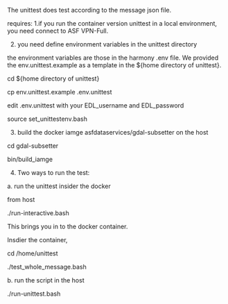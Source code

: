 The unittest does test according to the message json file.

requires:
1.if you run the container version unittest in a local environment, you need connect to ASF VPN-Full.

2. you need define environment variables in the unittest directory

the environment variables are those in the harmony .env file. We provided the env.unittest.example as a template in the ${home directory of unittest}.

cd ${home directory of unittest}

cp env.unittest.example .env.unittest

edit .env.unittest with your EDL_username and EDL_password

source set_unittestenv.bash

3. build the docker iamge asfdataservices/gdal-subsetter on the host

cd gdal-subsetter

bin/build_iamge

4. Two ways to run the test:

a. run the unittest insider the docker

from host 

./run-interactive.bash

This brings you in to the docker container.

Insdier the container,

cd /home/unittest

./test_whole_message.bash

b. run the script in the host

./run-unittest.bash

 


